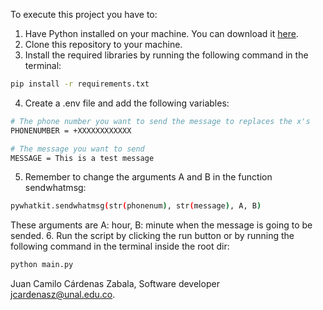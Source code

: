 To execute this project you have to:

1. Have Python installed on your machine. You can download it [here](https://www.python.org/downloads/).
2. Clone this repository to your machine.
3. Install the required libraries by running the following command in the terminal:
```bash
pip install -r requirements.txt
```
4. Create a .env file and add the following variables:
```bash
# The phone number you want to send the message to replaces the x's
PHONENUMBER = +XXXXXXXXXXXX

# The message you want to send
MESSAGE = This is a test message
```
5. Remember to change the arguments A and B in the function sendwhatmsg: 
```bash
pywhatkit.sendwhatmsg(str(phonenum), str(message), A, B)
```
These arguments are A: hour, B: minute when the message is going to be sended.
6. Run the script by clicking the run button or by running the following command in the terminal inside the root dir:
```bash
python main.py
```

Juan Camilo Cárdenas Zabala, Software developer
[jcardenasz@unal.edu.co](https://www.linkedin.com/in/juan-camilo-c%C3%A1rdenas-zabala-5aa65b309/).
